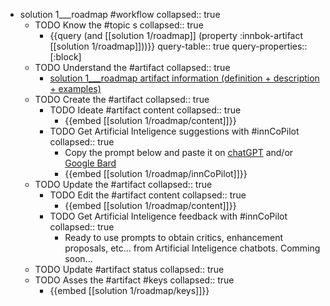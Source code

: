 
- solution 1___roadmap #workflow
   collapsed:: true
  - TODO Know the #topic s
    collapsed:: true
    - {{query (and [[solution 1/roadmap]] (property :innbok-artifact [[solution 1/roadmap]]))}}
      query-table:: true
      query-properties:: [:block]
  - TODO Understand the #artifact
    collapsed:: true
    - [solution 1___roadmap artifact information (definition + description + examples)](https://go.innbok.com/#/page/innBoK%2Fsolution-%28id%29%2Froadmap%2Finfo)
  - TODO Create the #artifact
     collapsed:: true
    - TODO Ideate #artifact content
      collapsed:: true
      - {{embed [[solution 1/roadmap/content]]}}
    - TODO Get Artificial Inteligence suggestions with #innCoPilot
      collapsed:: true
      - Copy the prompt below and paste it on [chatGPT](https://chat.openai.com) and/or [Google Bard](https://bard.google.com/chat)
      - {{embed [[solution 1/roadmap/innCoPilot]]}}
  - TODO Update the #artifact
    collapsed:: true
    - TODO Edit the #artifact content
     collapsed:: true
      - {{embed [[solution 1/roadmap/content]]}}
    - TODO Get Artificial Inteligence feedback with #innCoPilot
      collapsed:: true
      - Ready to use prompts to obtain critics, enhancement proposals, etc... from Artificial Inteligence chatbots. Comming soon...
  - TODO Update #artifact status
    collapsed:: true
  - TODO Asses the #artifact #keys
    collapsed:: true
    - {{embed [[solution 1/roadmap/keys]]}}



